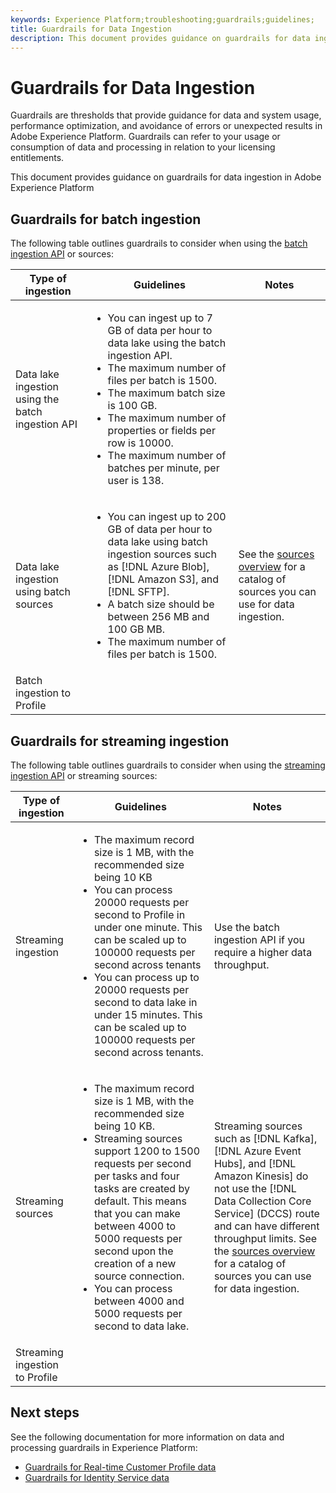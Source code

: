 ```yaml
---
keywords: Experience Platform;troubleshooting;guardrails;guidelines;
title: Guardrails for Data Ingestion
description: This document provides guidance on guardrails for data ingestion in Adobe Experience Platform
---
```

# Guardrails for Data Ingestion

Guardrails are thresholds that provide guidance for data and system usage, performance optimization, and avoidance of errors or unexpected results in Adobe Experience Platform. Guardrails can refer to your usage or consumption of data and processing in relation to your licensing entitlements.

This document provides guidance on guardrails for data ingestion in Adobe Experience Platform

## Guardrails for batch ingestion

The following table outlines guardrails to consider when using the [batch ingestion API](./batch-ingestion/overview.md) or sources:

| Type of ingestion | Guidelines | Notes |
| --- | --- | --- |
| Data lake ingestion using the batch ingestion API  | <ul><li>You can ingest up to 7 GB of data per hour to data lake using the batch ingestion API.</li><li>The maximum number of files per batch is 1500.</li><li>The maximum batch size is 100 GB.</li><li>The maximum number of properties or fields per row is 10000.</li><li>The maximum number of batches per minute, per user is 138.</li></ul> |
| Data lake ingestion using batch sources | <ul><li>You can ingest up to 200 GB of data per hour to data lake using batch ingestion sources such as [!DNL Azure Blob], [!DNL Amazon S3], and [!DNL SFTP].</li><li>A batch size should be between 256 MB and 100 GB MB.</li><li>The maximum number of files per batch is 1500.</li></ul> | See the [sources overview](../sources/home.md) for a catalog of sources you can use for data ingestion. |
| Batch ingestion to Profile |

## Guardrails for streaming ingestion

The following table outlines guardrails to consider when using the [streaming ingestion API](./streaming-ingestion/overview.md) or streaming sources:

| Type of ingestion | Guidelines | Notes |
| --- | --- | --- |
| Streaming ingestion | <ul><li>The maximum record size is 1 MB, with the recommended size being 10 KB</li><li>You can process 20000 requests per second to Profile in under one minute. This can be scaled up to 100000 requests per second across tenants</li><li>You can process up to 20000 requests per second to data lake in under 15 minutes. This can be scaled up to 100000 requests per second across tenants.</li></ul>| Use the batch ingestion API if you require a higher data throughput. |
| Streaming sources | <ul><li>The maximum record size is 1 MB, with the recommended size being 10 KB.</li><li>Streaming sources support 1200 to 1500 requests per second per tasks and four tasks are created by default. This means that you can make between 4000 to 5000 requests per second upon the creation of a new source connection.</li><li>You can process between 4000 and 5000 requests per second to data lake.</li></ul> | Streaming sources such as [!DNL Kafka], [!DNL Azure Event Hubs], and [!DNL Amazon Kinesis] do not use the [!DNL Data Collection Core Service] (DCCS) route and can have different throughput limits. See the [sources overview](../sources/home.md) for a catalog of sources you can use for data ingestion. |
| Streaming ingestion to Profile |

## Next steps

See the following documentation for more information on data and processing guardrails in Experience Platform:

* [Guardrails for Real-time Customer Profile data](../profile/guardrails.md)
* [Guardrails for Identity Service data](../identity-service/guardrails.md)